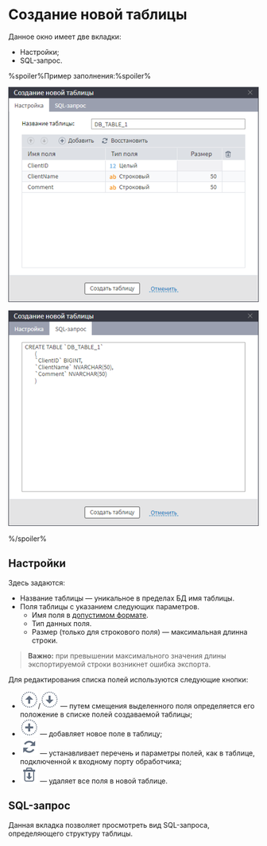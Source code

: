 # Создание новой таблицы

Данное окно имеет две вкладки:
* Настройки;
* SQL-запрос.

%spoiler%Пример заполнения:%spoiler%

![Настройка полей новой таблицы.](./new-table-design-1.png)

![Представление создаваемой таблицы в виде SQL-запроса.](./new-table-design-2.png)

%/spoiler%

## Настройки

Здесь задаются:
* Название таблицы — уникальное в пределах БД имя таблицы.
* Поля таблицы с указанием следующих параметров.
  * Имя поля в [допустимом формате](../../../data/datasetfieldoptions.md).
  * Тип данных поля.
  * Размер (только для строкового поля) — максимальная длинна строки.

> **Важно:** при превышении максимального значения длины экспортируемой строки возникнет ошибка экспорта.

Для редактирования списка полей используются следующие кнопки:
* ![](../../../images/icons/toolbar-controls/moveup_default.svg)/![](../../../images/icons/toolbar-controls/movedown_default.svg) — путем смещения выделенного поля определяется его положение в списке полей создаваемой таблицы;
* ![](../../../images/icons/toolbar-controls/plus_default.svg) — добавляет новое поле в таблицу;
* ![](../../../images/icons/toolbar-controls/autosync_default.svg) — устанавливает перечень и параметры полей, как в таблице, подключенной к входному порту обработчика;
* ![](../../../images/icons/toolbar-controls/delete-all_default.svg) — удаляет все поля в новой таблице.

## SQL-запрос

Данная вкладка позволяет просмотреть вид SQL-запроса, определяющего структуру таблицы. <br>